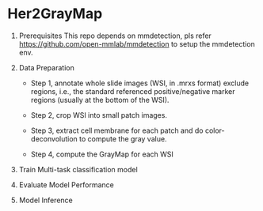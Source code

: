 # Her2GrayMap
1. Prerequisites
   This repo depends on mmdetection, pls refer https://github.com/open-mmlab/mmdetection to setup the mmdetection env.

2. Data Preparation
   
   - Step 1, annotate whole slide images (WSI, in .mrxs format) exclude regions, i.e., the standard referenced positive/negative marker regions (usually at the bottom of the WSI). 
      
   - Step 2, crop WSI into small patch images.
   
   - Step 3, extract cell membrane for each patch and do color-deconvolution to compute the gray value.
   
   - Step 4, compute the GrayMap for each WSI
   
3. Train Multi-task classification model
   

4. Evaluate Model Performance


5. Model Inference
